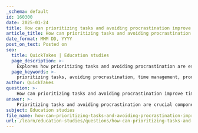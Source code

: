 ```yaml
---
_schema: default
id: 160300
date: 2025-01-24
title: How can prioritizing tasks and avoiding procrastination improve time management?
article_title: How can prioritizing tasks and avoiding procrastination improve time management?
date_format: MMM DD, YYYY
post_on_text: Posted on
seo:
  title: QuickTakes | Education studies
  page_description: >-
    Explores how prioritizing tasks and avoiding procrastination are essential for effective time management, leading to improved productivity, reduced stress, and efficient goal achievement.
  page_keywords: >-
    prioritizing tasks, avoiding procrastination, time management, productivity, Pareto Analysis, structured approach, eliminate distractions, Pomodoro Technique, biological clocks, self-compassion, task management tools
author: QuickTakes
question: >-
    How can prioritizing tasks and avoiding procrastination improve time management?
answer: >-
    Prioritizing tasks and avoiding procrastination are crucial components of effective time management. Here’s how they contribute to improved time management:\n\n1. **Focus on High-Impact Tasks**: Prioritizing tasks allows individuals to identify and concentrate on activities that yield the most significant results. By using models like the Pareto Analysis, which suggests that 80% of results come from 20% of efforts, individuals can focus their energy on the most impactful tasks, thereby enhancing productivity.\n\n2. **Structured Approach**: Developing a schedule that outlines when to work on each task helps maintain focus and accountability. This structured approach prevents tasks from piling up and becoming unmanageable, which is often a result of procrastination. By knowing what to tackle first, individuals can reduce the stress associated with last-minute rushes.\n\n3. **Elimination of Distractions**: Prioritization often involves identifying and removing distractions from the study or work environment. This could include turning off notifications or finding a quiet place to work. By minimizing distractions, individuals can maintain their focus on high-priority tasks, leading to more efficient use of time.\n\n4. **Utilization of Time Management Techniques**: Techniques such as the Pomodoro Technique, which involves working in short, timed intervals followed by breaks, can help maintain high levels of productivity. This method not only improves efficiency but also helps prevent burnout, which is often exacerbated by procrastination.\n\n5. **Alignment with Biological Clocks**: Scheduling tasks around natural peak performance times can lead to better productivity. By aligning high-priority tasks with periods of peak efficiency, individuals can maximize their output and minimize delays.\n\n6. **Self-Compassion and Understanding**: Practicing self-compassion when procrastination occurs can help individuals approach their tasks with a positive mindset. Acknowledging that everyone struggles with procrastination can reduce feelings of guilt and encourage a more proactive approach to overcoming it.\n\n7. **Task Management Tools**: Utilizing task management software can aid in visualizing and organizing tasks based on their priority. These tools often allow users to categorize tasks, set deadlines, and allocate resources effectively, enhancing prioritization efforts.\n\nIn summary, prioritizing tasks and avoiding procrastination not only streamline the workflow but also enhance overall productivity and reduce stress. By focusing on what truly matters and managing time effectively, individuals can achieve their goals more efficiently.
subject: Education studies
file_name: how-can-prioritizing-tasks-and-avoiding-procrastination-improve-time-management.md
url: /learn/education-studies/questions/how-can-prioritizing-tasks-and-avoiding-procrastination-improve-time-management
---
```


&nbsp;